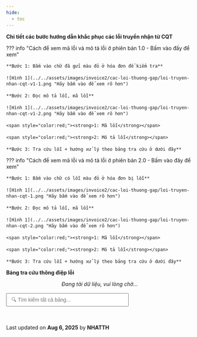 ```yaml
---
hide:
  - toc
---
```


**Chi tiết các bước hướng dẫn khắc phục các lỗi truyền nhận từ CQT**

??? info "Cách để xem mã lỗi và mô tả lỗi ở phiên bản 1.0 - Bấm vào đấy để xem"

    **Bước 1: Bấm vào chữ đã gửi màu đỏ ở hóa đơn để kiểm tra**

    ![Hình 1](../../assets/images/invoice2/cac-loi-thuong-gap/loi-truyen-nhan-cqt-v1-1.png "Hãy bấm vào để xem rõ hơn")

    **Bước 2: Đọc mô tả lỗi, mã lỗi**

    ![Hình 1](../../assets/images/invoice2/cac-loi-thuong-gap/loi-truyen-nhan-cqt-v1-2.png "Hãy bấm vào để xem rõ hơn")

    <span style="color:red;"><strong>1: Mã lỗi</strong></span>

    <span style="color:red;"><strong>2: Mô tả lỗi</strong></span>

    **Bước 3: Tra cứu lỗi + hướng xử lý theo bảng tra cứu ở dưới đây**

??? info "Cách để xem mã lỗi và mô tả lỗi ở phiên bản 2.0 - Bấm vào đây để xem"

    **Bước 1: Bấm vào chữ có lỗi màu đỏ ở hóa đơn bị lỗi**

    ![Hình 1](../../assets/images/invoice2/cac-loi-thuong-gap/loi-truyen-nhan-cqt-1.png "Hãy bấm vào để xem rõ hơn")

    **Bước 2: Đọc mô tả lỗi, mã lỗi**

    ![Hình 1](../../assets/images/invoice2/cac-loi-thuong-gap/loi-truyen-nhan-cqt-2.png "Hãy bấm vào để xem rõ hơn")

    <span style="color:red;"><strong>1: Mã lỗi</strong></span>

    <span style="color:red;"><strong>2: Mô tả lỗi</strong></span>

    **Bước 3: Tra cứu lỗi + hướng xử lý theo bảng tra cứu ở dưới đây**

**Bảng tra cứu thông điệp lỗi**

<!-- Style -->
<style>
  :root {
    --bg-table: #ffffff;
    --text-color: #1a1a1a;
    --bg-header: #4b52c1;
    --bg-row-alt: #f9f9f9;
    --bg-hover: #eef3ff;
    --border-color: #ccc;
    --highlight-color: #ffff99;
    --filter-bg: #fff;
    --spinner-color: #4b52c1;
  }

  body[data-md-color-scheme="slate"] {
    --bg-table: #1f2127;
    --text-color: #f0f0f0;
    --bg-header: #4b52c1;
    --bg-row-alt: #2a2a2a;
    --bg-hover: #313a54;
    --border-color: #444;
    --highlight-color: #ffd700;
    --filter-bg: #2a2a2a;
    --spinner-color: #c2c6ff;
}

  #sheet-table-container {
    width: 100%;
    overflow-x: auto;
    max-width: 100%;
    padding: 16px;
    font-family: "Segoe UI", Roboto, Arial, sans-serif;
    font-size: 16px;
    color: var(--text-color);
  }

  #sheet-table-container table {
    min-width: 900px;
    width: fit-content;
    display: block;
    border-collapse: collapse;
    background: var(--bg-table);
    border: 1px solid var(--border-color);
    border-radius: 12px;
    box-shadow: 0 4px 12px rgba(0,0,0,0.05);
  }

  th, td {
    padding: 12px 16px;
    text-align: left;
    border-bottom: 1px solid var(--border-color);
    vertical-align: middle;
    word-break: break-word;
    white-space: normal;
    color: var(--text-color);
  }

  th {
    background-color: var(--bg-header);
    color: #fff;
    font-weight: 600;
    position: sticky;
    top: 0;
    z-index: 2;
    font-size: 15px;
  }

  tr:nth-child(even) td {
    background-color: var(--bg-row-alt);
  }

  tr:hover td {
    background-color: var(--bg-hover);
  }

  .filter-row input,
  .filter-row select {
    width: 100%;
    padding: 8px;
    font-size: 14px;
    border: 1px solid var(--border-color);
    border-radius: 6px;
    background-color: var(--filter-bg);
    color: var(--text-color);
  }

  .highlight {
    background-color: var(--highlight-color);
    font-weight: bold;
  }

  /* Spinner */
  #loading-spinner {
    display: none;
    margin: 40px auto;
    width: 48px;
    height: 48px;
    border: 6px solid rgba(0,0,0,0.1);
    border-top: 6px solid var(--spinner-color);
    border-radius: 50%;
    animation: spin 1s linear infinite;
  }

  @keyframes spin {
    0% { transform: rotate(0deg); }
    100% { transform: rotate(360deg); }
  }

  .loading-message {
    text-align: center;
    font-style: italic;
    color: var(--text-color);
    margin-top: 10px;
  }

  .export-buttons {
    margin: 16px 0;
    text-align: left;
  }

  .export-buttons input {
    padding: 8px 12px;
    font-size: 14px;
    width: 60%;
    max-width: 400px;
    margin-right: 10px;
  }
  th:nth-child(1),
  td:nth-child(1),
    th:nth-child(3),
  td:nth-child(3),
      th:nth-child(5),
  td:nth-child(5),
  th:nth-child(6),
  td:nth-child(6) {
    display: none;
  }

.custom-tooltip-trigger {
  position: relative;
  color: red;
  text-decoration: underline;
  cursor: pointer;
  display: inline-block;
  max-width: 100%;
}

.custom-tooltip-text {
  visibility: hidden;
  opacity: 0;
  position: absolute;
  top: 50%;
  right: 100%; /* 👈 đưa tooltip sang trái hoàn toàn */
  transform: translateY(-50%); /* 👈 căn giữa theo chiều dọc */
  margin-right: 12px; /* 👈 khoảng cách giữa tooltip và chữ “Lưu ý” */
  min-width: 250px;
  max-width: 400px;
  background-color: #333;
  color: #fff;
  text-align: left;
  border-radius: 6px;
  padding: 8px 12px;
  font-size: 14px;
  line-height: 1.4;
  box-shadow: 0 2px 10px rgba(0, 0, 0, 0.3);
  transition: opacity 0.3s ease;
  word-break: break-word;
  white-space: normal;
  overflow-wrap: break-word;
  box-sizing: border-box;
  z-index: 999;
}

.custom-tooltip-trigger:hover .custom-tooltip-text {
  visibility: visible;
  opacity: 1;
}


.toggle-button {
    background: none;
    border: none;
    color: #007bff;
    cursor: pointer;
    padding: 0;
    margin-left: 5px;
    font-size: 0.85em;
  }

  .toggle-button:hover {
    text-decoration: underline;
  }

  .truncated-text, .full-text {
  
  }


</style>

<!-- Spinner -->
<div id="loading-spinner"></div>
<div class="loading-message" id="loading-text">Đang tải dữ liệu, vui lòng chờ...</div>

<!-- Tìm kiếm nâng cao -->
<div class="export-buttons">
  <input type="text" id="globalSearch" placeholder="🔍 Tìm kiếm tất cả bảng..." oninput="applyFilter()">
</div>

<!-- Bảng -->
<div id="sheet-table-container"></div>

<!-- Scripts -->
<script src="https://cdn.jsdelivr.net/npm/papaparse@5.4.1/papaparse.min.js"></script>

<script>
  let rawRows = [];
  let headers = [];

  function getColumnWidth(index) {
    const widths = {
      0: '60px', 1: '150px', 2: '200px', 3: '210px',
      4: '300px', 5: '350px', 6: '210px', 7: '250px',
      8: '200px', 9: '25px'
    };
    return widths[index] || '120px';
  }

  async function loadSheetData() {
    const url = 'https://docs.google.com/spreadsheets/d/e/2PACX-1vTbKF-N9-xBzwenpr5H5ZkwASlMbnhXhvsbmyugWwt7t-W9JJogi4wOP3ArE5xL_mr7reem2ZN_inU4/pub?gid=0&single=true&output=csv';

    document.getElementById('loading-spinner').style.display = 'block';
    document.getElementById('loading-text').style.display = 'block';
    document.getElementById('sheet-table-container').innerHTML = '';

    try {
      const response = await fetch(url);
      const text = await response.text();
      const results = Papa.parse(text, { header: false, skipEmptyLines: true });
      rawRows = results.data;
      headers = rawRows[0];
      renderTable(rawRows);
    } catch (err) {
      document.getElementById('sheet-table-container').innerHTML = `<p style="color:red; text-align:center;">Không thể tải dữ liệu.</p>`;
    } finally {
      document.getElementById('loading-spinner').style.display = 'none';
      document.getElementById('loading-text').style.display = 'none';
    }
  }

  function renderTable(data) {
    const table = document.createElement('table');
    const thead = document.createElement('thead');
    const trHead = document.createElement('tr');
    const trFilter = document.createElement('tr');
    trFilter.classList.add('filter-row');

    headers.forEach((header, colIndex) => {
      const th = document.createElement('th');
      th.textContent = header;
      th.style.width = getColumnWidth(colIndex);
      trHead.appendChild(th);

      const tdFilter = document.createElement('td');
      tdFilter.style.width = getColumnWidth(colIndex);

      const sampleValues = data.slice(1).map(r => r[colIndex]);
      const isNumeric = sampleValues.every(v => !isNaN(v));
      const uniqueVals = [...new Set(sampleValues.filter(v => v !== ''))];

      if (uniqueVals.length <= 10 && !isNumeric) {
        const select = document.createElement('select');
        const optAll = document.createElement('option');
        optAll.value = '';
        optAll.textContent = '-- Tất cả --';
        select.appendChild(optAll);
        uniqueVals.sort().forEach(val => {
          const opt = document.createElement('option');
          opt.value = val;
          opt.textContent = val;
          select.appendChild(opt);
        });
        select.onchange = applyFilter;
        tdFilter.appendChild(select);
      } else {
        const input = document.createElement('input');
        input.placeholder = 'Lọc...';
        input.oninput = applyFilter;
        tdFilter.appendChild(input);
      }

      trFilter.appendChild(tdFilter);
    });

    thead.appendChild(trHead);
    thead.appendChild(trFilter);
    table.appendChild(thead);

    const tbody = document.createElement('tbody');
    table.appendChild(tbody);

    const container = document.getElementById('sheet-table-container');
    container.innerHTML = '';
    container.appendChild(table);

    applyFilter();
  }

  function highlightMatch(text, keyword) {
    if (!keyword) return text;
    const pattern = new RegExp(`(${keyword})`, 'gi');
    return text.replace(pattern, `<span class="highlight">$1</span>`);
  }

 function applyFilter() {
  const table = document.querySelector('#sheet-table-container table');
  if (!table) return;

  const styledColumns = [0, 1, 2, 3, 4, 5]; // Áp dụng định dạng đặc biệt cho các cột này

  const filters = Array.from(table.querySelectorAll('.filter-row td')).map(td => {
    const input = td.querySelector('input, select');
    return input ? input.value.trim().toLowerCase() : '';
  });

  const globalSearchValue = document.getElementById('globalSearch')?.value?.toLowerCase() ?? '';

  const tbody = table.querySelector('tbody');
  tbody.innerHTML = '';

  rawRows.slice(1).forEach(row => {
    const matchColumnFilters = row.every((cell, idx) => {
      const filterVal = filters[idx];
      if (!filterVal) return true;
      return cell.toLowerCase().includes(filterVal);
    });

    const matchGlobal = globalSearchValue
      ? row.some(cell => cell.toLowerCase().includes(globalSearchValue))
      : true;

    if (matchColumnFilters && matchGlobal) {
      const tr = document.createElement('tr');

      row.forEach((cell, idx) => {
        const td = document.createElement('td');

        if (headers[idx].toLowerCase().includes("lưu ý")) {
          if (cell.trim() !== "") {
            const safeText = cell
              .replace(/&/g, "&amp;")
              .replace(/</g, "&lt;")
              .replace(/>/g, "&gt;")
              .replace(/"/g, "&quot;")
              .replace(/'/g, "&#39;");
            td.innerHTML = `
              <span class="custom-tooltip-trigger">Lưu ý
                <span class="custom-tooltip-text">${safeText}</span>
              </span>
            `;
          } else {
            td.innerHTML = "";
          }
        } else {
          // Xử lý định dạng các cột được chọn
          let formatted = cell;

          if (styledColumns.includes(idx)) {
            let parts = cell.split(' - ');
            if (parts.length >= 2 && !isNaN(parts[0].trim())) {
              const numberPart = `<span style="color:red">${parts[0].trim()}</span>`;
              const textPart = `<strong>${parts.slice(1).join(' - ').trim()}</strong>`;
              formatted = `${numberPart} - ${textPart}`;
            } else {
              formatted = `<strong>${cell}</strong>`;
            }
          }

// Nếu là cột "Cách kiểm tra phát hiện lỗi" thì tự động xuống dòng theo số
if (headers[idx].toLowerCase().includes("cách kiểm tra") && cell.trim() !== "") {
  formatted = cell.replace(/(\d+)\./g, '<br>$1.').trim();
  // Xoá <br> đầu nếu có
  formatted = formatted.replace(/^<br>/, '');
}

      const plainText = cell.trim();

if (plainText.length > 109) {
  let shortPart = plainText.slice(0, 109);
  let fullPart = plainText;

  // Nếu là cột "cách kiểm tra", thêm <br> xuống dòng
  const isCheckColumn = headers[idx].toLowerCase().includes("cách kiểm tra");
  if (isCheckColumn) {
    shortPart = shortPart.replace(/(\d+)\./g, '<br>$1.').replace(/^<br>/, '');
    fullPart = fullPart.replace(/(\d+)\./g, '<br>$1.').replace(/^<br>/, '');
  }

  // Highlight
  const highlightedShort = highlightMatch(shortPart, filters[idx] || globalSearchValue);
  const highlightedFull = highlightMatch(fullPart, filters[idx] || globalSearchValue);

  let formattedShort = highlightedShort;
  let formattedFull = highlightedFull;

  // Áp dụng định dạng đặc biệt nếu là cột cần thiết
  if (styledColumns.includes(idx)) {
    let partsShort = shortPart.replace(/<br>/g, '').split(' - ');
    let partsFull = fullPart.replace(/<br>/g, '').split(' - ');

    if (partsShort.length >= 2 && !isNaN(partsShort[0].trim())) {
      formattedShort = `<span style="color:red">${partsShort[0].trim()}</span> - <strong>${partsShort.slice(1).join(' - ').trim()}</strong>`;
    }

    if (partsFull.length >= 2 && !isNaN(partsFull[0].trim())) {
      formattedFull = `<span style="color:red">${partsFull[0].trim()}</span> - <strong>${partsFull.slice(1).join(' - ').trim()}</strong>`;
    }
  }

  td.innerHTML = `
    <span class="truncated-text">${formattedShort}...</span>
    <span class="full-text" style="display:none;">${formattedFull}</span>
    <button class="toggle-button" onclick="toggleText(this)">Xem thêm</button>
  `;
} else {
  let finalFormatted = cell;

  if (styledColumns.includes(idx)) {
    let parts = cell.split(' - ');
    if (parts.length >= 2 && !isNaN(parts[0].trim())) {
      finalFormatted = `<span style="color:red">${parts[0].trim()}</span> - <strong>${parts.slice(1).join(' - ').trim()}</strong>`;
    } else {
      finalFormatted = `<strong>${cell}</strong>`;
    }
  }

  // Nếu là cột cách kiểm tra, xử lý xuống dòng
  if (headers[idx].toLowerCase().includes("cách kiểm tra") && cell.trim() !== "") {
    finalFormatted = cell.replace(/(\d+)\./g, '<br>$1.').replace(/^<br>/, '');
  }

  td.innerHTML = highlightMatch(finalFormatted, filters[idx] || globalSearchValue);
}


        }

        td.style.width = getColumnWidth(idx);
        tr.appendChild(td);
      });

      tbody.appendChild(tr);
    }
  });
}

function toggleText(button) {
  const td = button.parentElement;
  const truncated = td.querySelector('.truncated-text');
  const full = td.querySelector('.full-text');

  const isExpanded = full.style.display === 'inline';

  if (isExpanded) {
    full.style.display = 'none';
    truncated.style.display = 'inline';
    button.textContent = 'Xem thêm';
  } else {
    full.style.display = 'inline';
    truncated.style.display = 'none';
    button.textContent = 'Thu gọn';
  }
}



  function runWhenPageReady() {
    const container = document.getElementById('sheet-table-container');
    if (container && container.innerHTML.trim() === '') {
      loadSheetData();
    }
  }

  document.addEventListener("DOMContentLoaded", runWhenPageReady);
  if (typeof document$ !== 'undefined') {
    document$.subscribe(() => {
      runWhenPageReady();
    });
  }
</script>

<div class="last-updated">Last updated on <strong>Aug 6, 2025</strong> by <strong>NHATTH</strong></div>
